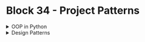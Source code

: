 # Block 34 - Project Patterns

<details>
<summary>OOP in Python</summary>
`class` is the representation of an object in Python. To create an object and even assign some values to it, take a look at the piece of code below:

```python
class Car:
	def __init__(self, brand, name, color):
		self.__brand = brand
		self.__name = name
		self.__color = color
		self.__speed = 0
```

The class above represents a Car. The `def __init__` is called whenever a new instance is created. The first parameter is the object itself in the memory (`this` in JS) and the rest of the parameters are given when the instance is created.

Below is a line that creates an instance of this class:

```python
golf = Car('Volkswagen', 'Golf', 'Blue')
```

### Named Arguments (/, *)

A quick parentheses in the explanation for something that might be useful:

```python
def start_rocket(pilot, **/**, destination): # Pilot cannot be named
	print(f'Rocket starting up.{pilot}, you are now officially in control of the mission. Take us to {destination}')

start_rocket('Jeff', destination='The Moon') # OK
start_rocket(pilot='Jeff', destination='Mars') # TypeError

class Rocket:
	def __init__(self, company, name, *****, materials, options): # Materials and options need to be named
		self.__name = name
		[...]

falconNine = Rocket('SpaceX', 'Falcon 9', materials=['Rubber', 'Aluminium'], options=[]) # OK
falconNine = Rocket('StarShip', 'Falcon 9', ['Rubber', 'Aluminium'], []) # TypeError
```

## Access Object Properties

To make a property available in the outer scope, we need to create a `def` for it:

```python
class Car:
	def __init__(self, brand, name, color):
		self.__brand = brand
		self.__name = name
		self.__color = color

	def brand(self):
		return self.__brand

golf = Car('Volkswagen', 'Golf', 'Blue')
golf.brand() # 'Volkswagen'
```

Or we can also use the default `def __str__` that is called whenever the object itself is printed:

```python
class Car:
	[...]
	def __str__(self):
		return f'''
			- Brand: {self.__brand}
			- Name: {self.__name}
			- Color: {self.__color}
		'''
golf = Car('Volkswagen', 'Golf', 'Blue')
print(golf) # Print anything that is returned in **__str__**
```

## Heritage

We can use heritage to create subclasses that will have the parent properties, but also customized properties:

```python
class Automobile:
	# Automobile implementation

class Car(Automobile):
	# Car Implementation
	def __init__(self, brand, name, color):
		super().__init__() # Automobile()

class Motorcycle(Automobile):
	# Motorcycle implementation
	def __init__(self, brand, name, color):
		super().__init__()
```
</details>
<details>
<summary>Design Patterns</summary>
According to the official book released in 1994, design patterns are divided in three categories:

- **Creational** - Factory, Abstract Factory, Builder, Prototype and Singleton
- **Structural** - Adapter, Bridge, Composite, Decorator, Facade, Flyweight and Proxy
- **Behavioral** - Chain of Responsibility, Command, Iterator, Mediator, Memento, Observer, State, Strategy, Template Method and Visitor

<aside>
👉 You can find more info about them [here!](https://refactoring.guru/design-patterns)

</aside>

There are more patterns created and used by many companies and may not be listed here. Those were probably created after the book was released.

---

## Iterator

Let us dive into one of the Behavioral patterns using Python. The Iterator is used to define an iteration pattern over an object. The code below creates a `DatabaseIterator` class that is responsible to return paginated user lists.

### Code

```python
from collections.abc import Iterable, Iterator

db = [
	{"name": "Morgana", "age": "22"},
  {"name": "Sarah", "age": "24"},
  {"name": "Will", "age": "33"},
  {"name": "Rick", "age": "23"},
  {"name": "John", "age": "22"},
  {"name": "Peter", "age": "35"},
  {"name": "Groove", "age": "48"},
  {"name": "Sam", "age": "19"},
];

class DatabaseIterator(Iterator):
    def __init__(self, db):
        self.db = db
        self.query = query
        self.current_page = 1

    def get_page(self, page):
				per_page = 3
				first = (self.current_page * per_page) - per_page
				last = self.current_page * per_page
        return self.db[first:last]

    **def __next__(self):
        data = self.get_page(page=self.current_page)

        if not data:
            raise StopIteration()

        self.current_page += 1
        return data**
```

The `__next__` is called whenever there is an iteration request over the object. Like in the example below:

```python
record_paginator = DatabaseIterable(db)

for page in record_paginator:
		# page = [{...}, {...}, {...}]
    for record in page:
				# record = { "name": "Morgana", "age": "22" }
        print(record["name"])
```

---

## Adapter

This is a structural pattern and it is exactly as the name suggests. It adapts a data brought by a third-party program to the internal project’s pattern. Check the adapter below, that converts **separated headers and data** to a `dict` object.

### Code

```python
# project/adapters.py
class ProgramLoaderAdapter:
	def __init__(self, loader):
        self.loader = loader

    def load_data(self):
        # zip(['nome', 'idade'], ['Juliana', 27])
        # {'nome': 'Juliana', 'idade': 27}
        return [zip(self.loader.headers, row) for row in self.loader.rows]

#project/index.py
from programExample import ReportLoader
from project.loaders import ProgramLoaderAdapter

program_loader = ReportLoader(...)
loader = ProgramLoaderAdapter(program_loader)

# Manipulate loader data
```

---

## Strategy

Another behavioral pattern that has a simple objective. Reduce responsibilities of classes and size of classes. Strategies are created when a different implementation of a method is needed and we don’t want to create an “if hell”. Check the example:

### Code

```python
from abc import ABC, abstractmethod

# Create Abstract Method
class BankStrategy(ABC):
    @classmethod
    @abstractmethod
    def debit(cls):
        raise NotImplementedError

class BankOneStrategy(BankStrategy):
    @classmethod
    def debit(cls, account, value):
        # Process BankOne debit transaction

class BankTwoStrategy(BankStrategy):
    @classmethod
    def debit(cls, account, value):
        # Process BankTwo debit transaction

class BankThreeStrategy(BankStrategy):
    @classmethod
    def debit(cls, account, value):
        # Process BankThree debit transaction

class Bank:
		def __init__(self, bank_strategy):
        self.__bank_strategy = bank_strategy

    def debit(self, account, value):
        self.__bank_strategy.debit(account, value)

Bank(BankOneStrategy).debit(120, 123)
Banco(BankTwoStrategy).debit(110, 456)
Banco(BankThreeStrategy).debit(120, 789)
```

---

## Decorator

Decorator is another pattern for creating new implementations of an object that does not override the original one, in fact it might as well use the original object to do the operations. Check this `Calculator` and `DecoratedCalculator` example:

### Code

```python
# This is a simple calculator with sum function
class Calculator:
	def sum(self, x, y):
		return x + y

# Now if we want to convert text numbers to actual numbers to do the operation,
# we can create a new calculator
class DecoratedCalculator:
	def __init__(self, calculator):
		self.calculator = calculator

	def convertNumber(self, number):
		if not isinstance(number, str):
			return number
		return {
			'one': 1, 'two': 2, 'three': 3, 'four': 4, 'five': 5,
			'six': 6, 'seven': 7, 'eight': 8, 'nine': 9, 'ten': 10
		}.get(number)

	def sum(self, x, y):
		return self.calculator.sum(
			self.convertNumber(x), self.convertNumber(y)
		)

calculator = Calculator()
calculator.sum(1, 4) # 5

decoratedCalculator = DecoratedCalculator(calculator)
decoratedCalculator.sum('one', 'four') # 5
```

---

## Observer

This is a behavioral pattern that removes the responsibility of an object to update the entire application whenever it updates itself.

**Example: I post something on social media, and that post generates notifications to all of my friends.**

The **Profile** object that was changed when I posted shouldn’t know how to send a notification to another person’s profile. It should do something like this in the flow:

```python
notificationSystem.notifyAll()
```

Then, `notificationSystem`, as the observer, implements the logic of notifying people.
**OR** in a **React App** for example, whenever we change a state method, the entire page is updated. When we are using **React Redux**, it is also implemented as an Observer by default.

## Factory

This is a creational pattern also made to reduce object responsibility. The main goal here is to create “different lines of production” for “different products”. Using a Car Factory as an example, different vehicles require different pieces and processes. 

### Code

First step is to create the pieces that are going to be used by the production lines:

```python
Turbo = { type: 'Gas' }
Engine01 = { type: 'Gas', 'capacity': 1.4 }
Engine02 = { type: 'Diesel', 'capacity': 2.0 }
```

Now we need to create an Interface of what a **Creator** will look like:

```python
from abc import ABC
class ProductionLine(ABC):
		def __init__(self):
			self.piecesUsed = []

		def usePiece(self, piece):
			self.piecesUsed.append(piece)

		def fabricate(self):
			raise NotImplementedError
```

Next we create a **Concrete Creator**:

```python
class MareaProductionLine(ProductionLine):
	def fabricate(self):
		self.usePiece(Engine01)
		self.usePiece(Turbo)

class RenegadeProductionLine(ProductionLine):
	def fabricate(self):
		self.usePiece(Engine02)
```

The concept here is to **avoid using conditionals** and assign all responsibility to one **ProductionLine** only. The advantages are more reliability and a fragmented code so the development team can separate the tasks better without interpolating one another’s code.

### Factory_boy (?)

[Docs!](https://factoryboy.readthedocs.io/en/stable/)

```bash
pip install factory_boy
```

```python
# user.py
class User:
	def __init__(self, name, email, password):
		self.name = name
		self.email = email
		self.password = password

# user_factory.py
from model.user import User
import factory

factory.Faker._DEFAULT_LOCALE = 'pt_BR'

# Creates a random user (mock)
class UserFactory(factory.Factory):
	class Meta:
		model = User

	name = factory.Faker('name')
	email = factory.Faker('email')
	password = factory.Faker('word') # Random word, not necessarly a password
```
</details>